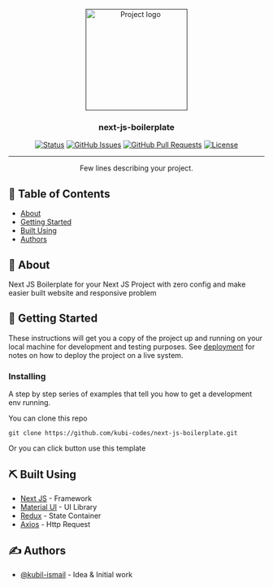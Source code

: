 <p align="center">
  <a href="" rel="noopener">
 <img width=200px height=200px src="https://avatars.githubusercontent.com/u/58627151?s=400&u=1ff094f1db2b35132357dd5fd0873ce20ae57066&v=4" alt="Project logo"></a>
</p>

<h3 align="center">next-js-boilerplate</h3>

<div align="center">

[![Status](https://img.shields.io/badge/status-active-success.svg)]()
[![GitHub Issues](https://img.shields.io/github/issues/kylelobo/The-Documentation-Compendium.svg)](https://github.com/kylelobo/The-Documentation-Compendium/issues)
[![GitHub Pull Requests](https://img.shields.io/github/issues-pr/kylelobo/The-Documentation-Compendium.svg)](https://github.com/kylelobo/The-Documentation-Compendium/pulls)
[![License](https://img.shields.io/badge/license-MIT-blue.svg)](/LICENSE)

</div>

---

<p align="center"> Few lines describing your project.
    <br> 
</p>

## 📝 Table of Contents

- [About](#about)
- [Getting Started](#getting_started)
- [Built Using](#built_using)
- [Authors](#authors)

## 🧐 About <a name = "about"></a>

Next JS Boilerplate for your Next JS Project with zero config and make easier built website and responsive problem

## 🏁 Getting Started <a name = "getting_started"></a>

These instructions will get you a copy of the project up and running on your local machine for development and testing purposes. See [deployment](#deployment) for notes on how to deploy the project on a live system.

### Installing

A step by step series of examples that tell you how to get a development env running.

You can clone this repo 

```
git clone https://github.com/kubi-codes/next-js-boilerplate.git
```

Or you can click button use this template

## ⛏️ Built Using <a name = "built_using"></a>

- [Next JS](https://www.mongodb.com/) - Framework
- [Material UI](https://expressjs.com/) - UI Library
- [Redux](https://vuejs.org/) - State Container
- [Axios](https://nodejs.org/en/) - Http Request

## ✍️ Authors <a name = "authors"></a>

- [@kubil-ismail](https://github.com/kubil-ismail) - Idea & Initial work
